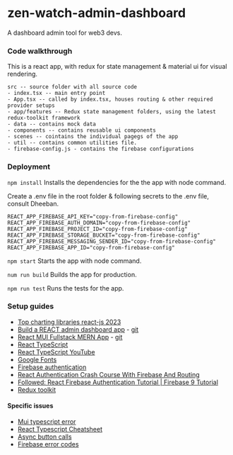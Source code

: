 # zen-watch-admin-dashboard
A dashboard admin tool for web3 devs.

### Code walkthrough
This is a react app, with redux for state management & material ui for visual rendering.

```
src -- source folder with all source code
- index.tsx -- main entry point
- App.tsx -- called by index.tsx, houses routing & other required provider setups
- app/features -- Redux state management folders, using the latest redux-toolkit framework
- data -- contains mock data
- components -- contains reusable ui components
- scenes -- cointains the individual pagegs of the app
- util -- contains common utilities file.
- firebase-config.js - contains the firebase configurations
```

### Deployment
``` npm install ```
Installs the dependencies for the the app with node command.

Create a .env file in the root folder & following secrets to the .env file, consult Dheeban.
```
REACT_APP_FIREBASE_API_KEY="copy-from-firebase-config"
REACT_APP_FIREBASE_AUTH_DOMAIN="copy-from-firebase-config"
REACT_APP_FIREBASE_PROJECT_ID="copy-from-firebase-config"
REACT_APP_FIREBASE_STORAGE_BUCKET="copy-from-firebase-config"
REACT_APP_FIREBASE_MESSAGING_SENDER_ID="copy-from-firebase-config"
REACT_APP_FIREBASE_APP_ID="copy-from-firebase-config"
```

``` npm start ```
Starts the app with node command.

``` num run build ```
Builds the app for production.

``` npm run test ```
Runs the tests for the app.


### Setup guides
* [Top charting libraries react-js 2023](https://technostacks.com/blog/react-chart-libraries/)
* [Build a REACT admin dashboard app](https://www.youtube.com/watch?v=wYpCWwD1oz0) - [git](https://github.com/ed-roh/react-admin-dashboard)
* [React MUI Fullstack MERN App](https://www.youtube.com/watch?v=K8YELRmUb5o) - [git](https://github.com/ed-roh/mern-social-media)
* [React TypeScript](https://create-react-app.dev/docs/adding-typescript/)
* [React TypeScript YouTube](https://builtin.com/software-engineering-perspectives/create-react-app-typescript)
* [Google Fonts](https://fonts.google.com/)
* [Firebase authentication](https://www.youtube.com/watch?v=unr4s3jd9qA)
* [React Authentication Crash Course With Firebase And Routing](https://www.youtube.com/watch?v=PKwu15ldZ7k)
* [Followed: React Firebase Authentication Tutorial | Firebase 9 Tutorial](https://www.youtube.com/watch?v=9bXhf_TELP4)
* [Redux toolkit](https://www.youtube.com/watch?v=9zySeP5vH9c)

#### Specific issues
* [Mui typescript error](https://stackoverflow.com/questions/74236131/toggling-colour-mode-when-using-react-context-and-materialui)
* [React Typescript Cheatsheet](https://react-typescript-cheatsheet.netlify.app/docs/advanced/patterns_by_usecase/)
* [Async button calls](https://stackoverflow.com/questions/54779318/can-async-functions-be-called-in-onclick-in-button-react)
* [Firebase error codes](https://stackoverflow.com/questions/39152004/where-can-i-find-a-list-of-all-error-codes-and-messages-for-firebase-authenticat)
